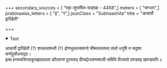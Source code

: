 +++
secondary_sources = [ "महा-सुभाषित-सङ्ग्रहः - 4458",]
meters = [ "स्रग्धरा",]
pratimaalaa_letters = [ "इ", "र",]
jsonClass = "Subhaashita"
title = "आचार्यौ द्वारिहेतौ"

+++

<details open><summary>Text</summary>

आचार्यौ द्वारिहेतौ (?) शरकलशभरौ (?) द्रोणभूस्तत्समानो भीष्मस्तातस्य तातो धनुषि न सदृशाः कर्णदुर्योधनाद्याः।  
इत्थं हन्तव्यचिन्ताकुलहृदयतला कौरवाणां पुरस्ताद् दीव्यद्दोःस्तम्भशाली समिति विजयते पाण्डवह् खाण्डवारिः॥
</details>
